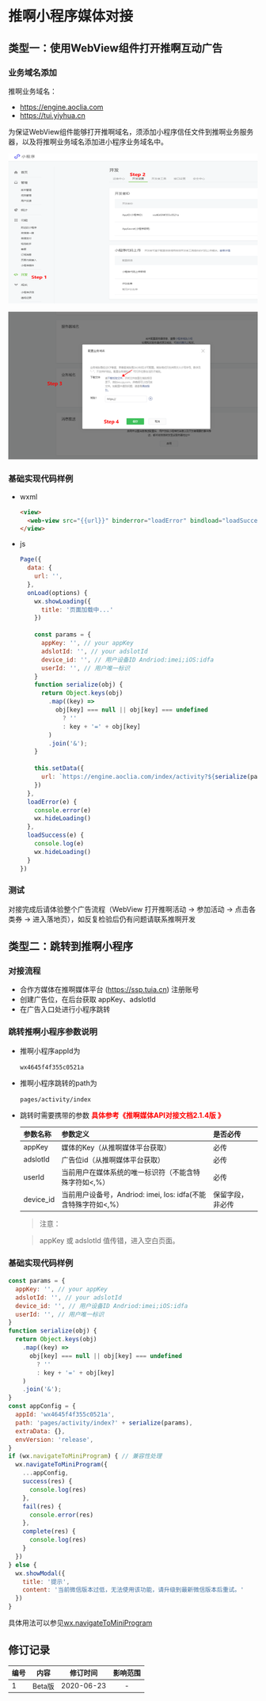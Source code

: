 # 推啊小程序媒体对接

<!-- ## 产品介绍
![产品介绍](./img/public.png) -->

## 类型一：使用WebView组件打开推啊互动广告

### 业务域名添加

推啊业务域名：
- https://engine.aoclia.com
- https://tui.yiyhua.cn

为保证WebView组件能够打开推啊域名，须添加小程序信任文件到推啊业务服务器，以及将推啊业务域名添加进小程序业务域名中。

![信任文件下载](./img/img1.png)

![添加业务域名](./img/img2.png)

### 基础实现代码样例
- wxml
  ```html
  <view>
    <web-view src="{{url}}" binderror="loadError" bindload="loadSuccess" />
  </view>
  ```
- js
  ```javascript
  Page({
    data: {
      url: '',
    },
    onLoad(options) {
      wx.showLoading({
        title: '页面加载中...'
      })

      const params = {
        appKey: '', // your appKey
        adslotId: '', // your adslotId
        device_id: '', // 用户设备ID Andriod:imei;iOS:idfa
        userId: '', // 用户唯一标识
      }
      function serialize(obj) {
        return Object.keys(obj)
          .map((key) =>
            obj[key] === null || obj[key] === undefined
              ? ''
              : key + '=' + obj[key]
          )
          .join('&');
      }

      this.setData({
        url: `https://engine.aoclia.com/index/activity?${serialize(params)}`
      })
    },
    loadError(e) {
      console.error(e)
      wx.hideLoading()
    },
    loadSuccess(e) {
      console.log(e)
      wx.hideLoading()
    }
  })
  ```

### 测试

对接完成后请体验整个广告流程（WebView 打开推啊活动 -> 参加活动 -> 点击各类券 -> 进入落地页），如反复检验后仍有问题请联系推啊开发


## 类型二：跳转到推啊小程序

### 对接流程

- 合作方媒体在推啊媒体平台 (https://ssp.tuia.cn) 注册账号
- 创建广告位，在后台获取 appKey、adslotId
- 在广告入口处进行小程序跳转

### 跳转推啊小程序参数说明

- 推啊小程序appId为

  `wx4645f4f355c0521a`

- 推啊小程序跳转的path为

  `pages/activity/index`

- 跳转时需要携带的参数 **<font color="red">具体参考《推啊媒体API对接文档2.1.4版 》</font>**

  |  参数名称   | 参数定义  |  是否必传  |
  |  ----  | ----  |  ----  |
  | appKey  | 媒体的Key（从推啊媒体平台获取） |  必传  |
  | adslotId  | 广告位id（从推啊媒体平台获取） |  必传  |
  | userId  | 当前用户在媒体系统的唯一标识符（不能含特殊字符如<,%） |  必传  |
  | device_id  | 当前用户设备号，Andriod: imei, Ios: idfa(不能含特殊字符如<,%） |  保留字段，非必传  |

  > 注意：

  > appKey 或 adslotId 值传错，进入空白页面。


### 基础实现代码样例
  ```javascript
  const params = {
    appKey: '', // your appKey
    adslotId: '', // your adslotId
    device_id: '', // 用户设备ID Andriod:imei;iOS:idfa
    userId: '', // 用户唯一标识
  }
  function serialize(obj) {
    return Object.keys(obj)
      .map((key) =>
        obj[key] === null || obj[key] === undefined
          ? ''
          : key + '=' + obj[key]
      )
      .join('&');
  }
  const appConfig = {
    appId: 'wx4645f4f355c0521a',
    path: 'pages/activity/index?' + serialize(params),
    extraData: {},
    envVersion: 'release',
  }
  if (wx.navigateToMiniProgram) { // 兼容性处理
    wx.navigateToMiniProgram({
      ...appConfig,
      success(res) {
        console.log(res)
      },
      fail(res) {
        console.error(res)
      },
      complete(res) {
        console.log(res)
      }
    })
  } else {
    wx.showModal({
      title: '提示',
      content: '当前微信版本过低，无法使用该功能，请升级到最新微信版本后重试。'
    })
  }
  ```
  具体用法可以参见[wx.navigateToMiniProgram](https://developers.weixin.qq.com/miniprogram/dev/api/open-api/miniprogram-navigate/wx.navigateToMiniProgram.html)


## 修订记录

| 编号 | 内容 | 修订时间 | 影响范围 |
| :--- | :---: | :---: | :--: |
| 1 | Beta版 | 2020-06-23 | - |
